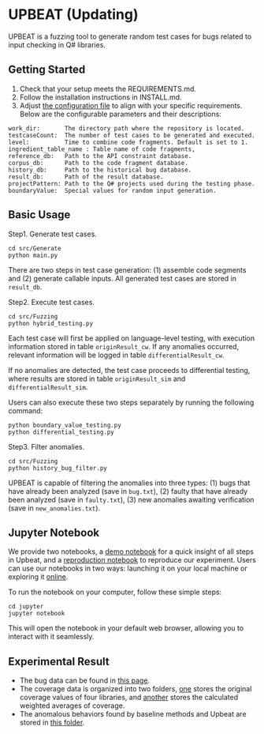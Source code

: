 # UPBEAT (Updating)

UPBEAT is a fuzzing tool to generate random test cases for bugs related to input checking in Q# libraries.

## Getting Started

1. Check that your setup meets the REQUIREMENTS.md.
2. Follow the installation instructions in INSTALL.md.
3. Adjust [the configuration file](src/config.json) to align with your specific requirements. Below are the configurable parameters and their descriptions:

```
work_dir:       The directory path where the repository is located.
testcaseCount:  The number of test cases to be generated and executed.
level:          Time to combine code fragments. Default is set to 1.
ingredient_table_name : Table name of code fragments,
reference_db:   Path to the API constraint database.
corpus_db:      Path to the code fragment database.
history_db:     Path to the historical bug database.
result_db:      Path of the result database.
projectPattern: Path to the Q# projects used during the testing phase.
boundaryValue:  Special values for random input generation.
```

## Basic Usage

Step1. Generate test cases.

```
cd src/Generate
python main.py
```

There are two steps in test case generation: (1) assemble code segments and (2) generate callable inputs. All generated test cases are stored in `result_db`.

Step2. Execute test cases.

```
cd src/Fuzzing
python hybrid_testing.py
```

Each test case will first be applied on language-level testing, with execution information stored in table `originResult_cw`. If any anomalies occurred, relevant information will be logged in table `differentialResult_cw`. 

If no anomalies are detected, the test case proceeds to differential testing, where results are stored in table `originResult_sim` and `differentialResult_sim`.

Users can also execute these two steps separately by running the following command:

```
python boundary_value_testing.py
python differential_testing.py
```

Step3. Filter anomalies.

```
cd src/Fuzzing
python history_bug_filter.py
```

UPBEAT is capable of filtering the anomalies into three types: (1) bugs that have already been analyzed (save in `bug.txt`), (2) faulty that have already been analyzed (save in `faulty.txt`), (3) new anomalies awaiting verification (save in `new_anomalies.txt`). 

## Jupyter Notebook

We provide two notebooks, a [demo notebook](jupyter/demo.ipynb) for a quick insight of all steps in Upbeat, and a [reproduction notebook](jupyter/reproduction.ipynb) to reproduce our experiment. Users can use our notebooks in two ways: launching it on your local machine or exploring it [online]().

To run the notebook on your computer, follow these simple steps:

```
cd jupyter
jupyter notebook
```

This will open the notebook in your default web browser, allowing you to interact with it seamlessly.

## Experimental Result

+ The bug data can be found in [this page](data/result/BugList.md). 
+ The coverage data is organized into two folders, [one](data/experiment/cov-result-origin) stores the original coverage values of four libraries, and [another](data/experiment/cov-result-calculated) stores the calculated weighted averages of coverage.
+ The anomalous behaviors found by baseline methods and Upbeat are stored in [this folder](data/experiment/anomalies).
